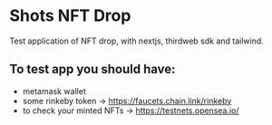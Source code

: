 # Shots NFT Drop
Test application of NFT drop, with nextjs, thirdweb sdk and tailwind.
## To test app you should have:
- metamask wallet
- some rinkeby token -> https://faucets.chain.link/rinkeby
- to check your minted NFTs -> https://testnets.opensea.io/
